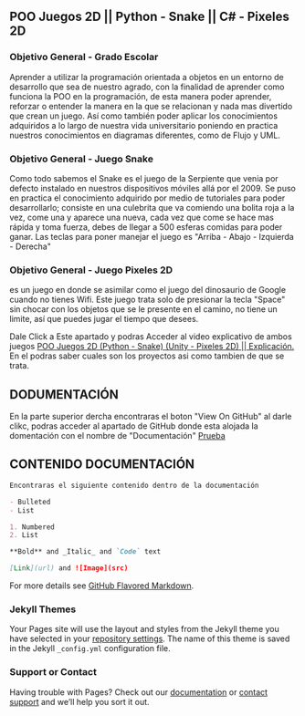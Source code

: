 ## POO Juegos 2D || Python - Snake || C# - Pixeles 2D

### Objetivo General - Grado Escolar
Aprender a utilizar la programación orientada a objetos en un entorno de desarrollo que sea de nuestro agrado, con la finalidad de aprender como funciona la POO en la programación, de esta manera poder aprender, reforzar o entender la manera en la que se relacionan y nada mas divertido que crean un juego. Así como también poder aplicar los conocimientos adquiridos a lo largo de nuestra vida universitario poniendo en practica nuestros conocimientos en diagramas diferentes, como de Flujo y UML.

### Objetivo General - Juego Snake
Como todo sabemos el Snake es el juego de la Serpiente que venia por defecto instalado en nuestros dispositivos móviles allá por el 2009. Se puso en practica el conocimiento adquirido por medio de tutoriales para poder desarrollarlo; consiste en una culebrita que va comiendo una bolita roja a la vez, come una y aparece una nueva, cada vez que come se hace mas rápida y toma fuerza, debes de llegar a 500 esferas comidas para poder ganar. Las teclas para poner manejar el juego es "Arriba - Abajo - Izquierda - Derecha"

### Objetivo General - Juego Pixeles 2D
es un juego en donde se asimilar como el juego del dinosaurio de Google cuando no tienes Wifi. Este juego trata solo de presionar la tecla "Space" sin chocar con los objetos que se le presente en el camino, no tiene un limite, así que puedes jugar el tiempo que desees.

Dale Click a Este apartado y podras Acceder al video explicativo de ambos juegos
[POO Juegos 2D (Python - Snake) (Unity - Pixeles 2D) || Explicación.](https://youtu.be/eepil9PO8Ls) En el podras saber cuales son los proyectos asi como tambien de que se trata.

## DODUMENTACIÓN
En la parte superior dercha encontraras el boton "View On GitHub" al darle clikc, podras acceder al apartado de GitHub donde esta alojada la domentación con el nombre de "Documentación"
[Prueba](https://www.bing.com/images/search?view=detailV2&ccid=xqaSfNV5&id=9CAE4515CEB5925D3E699550FBAD25D4F7BC051E&thid=OIP.xqaSfNV55J0PqGZSsS5GsgHaDc&mediaurl=https%3a%2f%2fth.bing.com%2fth%2fid%2fR.c6a6927cd579e49d0fa86652b12e46b2%3frik%3dHgW899QlrftQlQ%26riu%3dhttp%253a%252f%252fwww.gigasoft.com%252fnetchart%252fimage%252fasp1b.png%26ehk%3dBL6cfl1ky9lMq%252f083BEstuNNbv7XPBfIXWJnzTOye3Q%253d%26risl%3d%26pid%3dImgRaw%26r%3d0&exph=233&expw=500&q=src+imagen&simid=607985962720064819&FORM=IRPRST&ck=3B000C187268E56A5FA7C34366B001F6&selectedIndex=0&idpp=overlayview&ajaxhist=0&ajaxserp=0)
## CONTENIDO DOCUMENTACIÓN

```markdown
Encontraras el siguiente contenido dentro de la documentación

- Bulleted
- List

1. Numbered
2. List

**Bold** and _Italic_ and `Code` text

[Link](url) and ![Image](src)
```

For more details see [GitHub Flavored Markdown](https://guides.github.com/features/mastering-markdown/).

### Jekyll Themes

Your Pages site will use the layout and styles from the Jekyll theme you have selected in your [repository settings](https://github.com/ArmandoDavid0011/Juegos2D/settings/pages). The name of this theme is saved in the Jekyll `_config.yml` configuration file.

### Support or Contact

Having trouble with Pages? Check out our [documentation](https://docs.github.com/categories/github-pages-basics/) or [contact support](https://support.github.com/contact) and we’ll help you sort it out.
